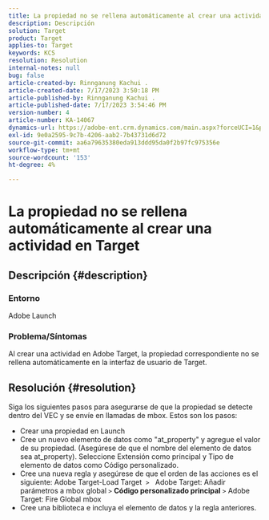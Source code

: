 ```yaml
---
title: La propiedad no se rellena automáticamente al crear una actividad en Target
description: Descripción
solution: Target
product: Target
applies-to: Target
keywords: KCS
resolution: Resolution
internal-notes: null
bug: false
article-created-by: Rinnganung Kachui .
article-created-date: 7/17/2023 3:50:18 PM
article-published-by: Rinnganung Kachui .
article-published-date: 7/17/2023 3:54:46 PM
version-number: 4
article-number: KA-14067
dynamics-url: https://adobe-ent.crm.dynamics.com/main.aspx?forceUCI=1&pagetype=entityrecord&etn=knowledgearticle&id=342d78a0-b924-ee11-9cbd-6045bd006b4b
exl-id: 9e0a2595-9c7b-4206-aab2-7b43731d6d72
source-git-commit: aa6a79635380eda913ddd95da0f2b97fc975356e
workflow-type: tm+mt
source-wordcount: '153'
ht-degree: 4%

---
```


# La propiedad no se rellena automáticamente al crear una actividad en Target

## Descripción {#description}




### Entorno



Adobe Launch



### Problema/Síntomas



Al crear una actividad en Adobe Target, la propiedad correspondiente no se rellena automáticamente en la interfaz de usuario de Target.


## Resolución {#resolution}


Siga los siguientes pasos para asegurarse de que la propiedad se detecte dentro del VEC y se envíe en llamadas de mbox. Estos son los pasos:

- Crear una propiedad en Launch
- Cree un nuevo elemento de datos como &quot;at_property&quot; y agregue el valor de su propiedad. (Asegúrese de que el nombre del elemento de datos sea at_property). Seleccione Extensión como principal y Tipo de elemento de datos como Código personalizado.
- Cree una nueva regla y asegúrese de que el orden de las acciones es el siguiente: Adobe Target-Load Target  `>`   Adobe Target: Añadir parámetros a mbox global `>`  <b>Código personalizado principal</b> `>`  Adobe Target: Fire Global mbox
- Cree una biblioteca e incluya el elemento de datos y la regla anteriores.
